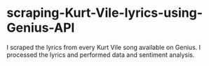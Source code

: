 # scraping-Kurt-Vile-lyrics-using-Genius-API
I scraped the lyrics from every Kurt Vile song available on Genius. I processed the lyrics and performed data and sentiment analysis. 
